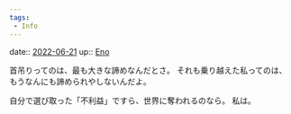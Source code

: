 ```yaml
---
tags:
 - Info
---
```


date:: [2022-06-21](Daily_Note/2022-06-21.md)
up:: [Eno](../Bar/Novel/Just-World/Eno.md)

首吊りってのは、最も大きな諦めなんだとさ。
それも乗り越えた私ってのは、もうなんにも諦められやしないんだよ。

自分で選び取った「不利益」ですら、世界に奪われるのなら。
私は。